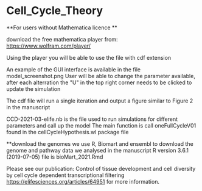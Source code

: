 # Cell_Cycle_Theory

**For users without Mathematica licence **

download the free mathematica player from:
https://www.wolfram.com/player/

Using the player you will be able to use the file with cdf extension

An example of the GUI interface is available in the file model_screenshot.png
User will be able to change the parameter available, after each alterration the "U" in the top right corner needs to be clicked to update the simulation

The cdf file will run a single iteration and output a figure similar to Figure 2 in the manuscript

CCD-2021-03-elife.nb is the file used to run simulations for different parameters and call up the model
The main function is call oneFullCycleV01 found in the cellCycleHypothesis.wl package file

**download the genomes
we use R, Biomart and ensembl to download the genome and pathway data we analysed in the manuscript
R version 3.6.1 (2019-07-05)
file is bioMart_2021.Rmd

Please see our publication: Control of tissue development and cell diversity by cell cycle dependent transcriptional filtering
 https://elifesciences.org/articles/64951 for more information.
